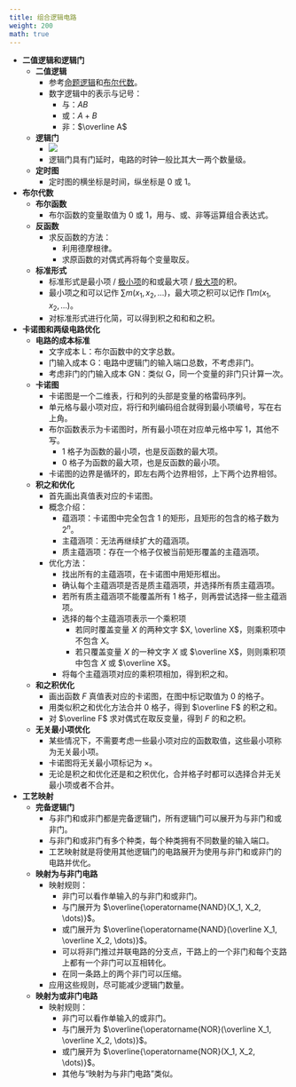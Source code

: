 ```yaml
---
title: 组合逻辑电路
weight: 200
math: true
---
```


- **二值逻辑和逻辑门**
    - **二值逻辑**
        - 参考[命题逻辑](/notes/docs/mathematics/discrete-mathematics/proposition-logic)和[布尔代数](/notes/docs/mathematics/discrete-mathematics/lattice#l7cahh)。
        - 数字逻辑中的表示与记号：
            - 与：$AB$
            - 或：$A+B$
            - 非：$\overline A$
    - **逻辑门**
        - ![](/images/by-name/combinational-logic-circuit/gates.png)
        - 逻辑门具有门延时，电路的时钟一般比其大一两个数量级。
    - **定时图**
        - 定时图的横坐标是时间，纵坐标是 $0$ 或 $1$。
- **布尔代数**
    - **布尔函数**
        - 布尔函数的变量取值为 $0$ 或 $1$，用与、或、非等运算组合表达式。
    - **反函数**
        - 求反函数的方法：
            - 利用德摩根律。
            - 求原函数的对偶式再将每个变量取反。
    - **标准形式**
        - 标准形式是最小项 / [极小项](/notes/docs/mathematics/discrete-mathematics/proposition-logic-calculation#nh6buf)的和或最大项 / [极大项](/notes/docs/mathematics/discrete-mathematics/proposition-logic-calculation#nh6buf)的积。
        - 最小项之和可以记作 $\sum m(x_1,x_2,\dots)$，最大项之积可以记作 $\prod m(x_1,x_2,\dots)$。
        - 对标准形式进行化简，可以得到积之和和和之积。
- **卡诺图和两级电路优化**
    - **电路的成本标准**
        - 文字成本 L：布尔函数中的文字总数。
        - 门输入成本 G：电路中逻辑门的输入端口总数，不考虑非门。
        - 考虑非门的门输入成本 GN：类似 G，同一个变量的非门只计算一次。
    - **卡诺图**
        - 卡诺图是一个二维表，行和列的头部是变量的格雷码序列。
        - 单元格与最小项对应，将行和列编码组合就得到最小项编号，写在右上角。
        - 布尔函数表示为卡诺图时，所有最小项在对应单元格中写 $1$，其他不写。
            - $1$ 格子为函数的最小项，也是反函数的最大项。
            - $0$ 格子为函数的最大项，也是反函数的最小项。
        - 卡诺图的边界是循环的，即左右两个边界相邻，上下两个边界相邻。
    - **积之和优化**
        - 首先画出真值表对应的卡诺图。
        - 概念介绍：
            - 蕴涵项：卡诺图中完全包含 $1$ 的矩形，且矩形的包含的格子数为 $2^n$。
            - 主蕴涵项：无法再继续扩大的蕴涵项。
            - 质主蕴涵项：存在一个格子仅被当前矩形覆盖的主蕴涵项。
        - 优化方法：
            - 找出所有的主蕴涵项，在卡诺图中用矩形框出。
            - 确认每个主蕴涵项是否是质主蕴涵项，并选择所有质主蕴涵项。
            - 若所有质主蕴涵项不能覆盖所有 $1$ 格子，则再尝试选择一些主蕴涵项。
            - 选择的每个主蕴涵项表示一个乘积项
                - 若同时覆盖变量 $X$ 的两种文字 $X, \overline X$，则乘积项中不包含 $X$。
                - 若只覆盖变量 $X$ 的一种文字 $X$ 或 $\overline X$，则则乘积项中包含 $X$  或 $\overline X$。
            - 将每个主蕴涵项对应的乘积项相加，得到积之和。
    - **和之积优化**
        - 画出函数 $F$ 真值表对应的卡诺图，在图中标记取值为 $0$ 的格子。
        - 用类似积之和优化方法合并 $0$ 格子，得到 $\overline F$ 的积之和。
        - 对 $\overline F$ 求对偶式在取反变量，得到 $F$ 的和之积。
    - **无关最小项优化**
        - 某些情况下，不需要考虑一些最小项对应的函数取值，这些最小项称为无关最小项。
        - 卡诺图将无关最小项标记为 $\times$。
        - 无论是积之和优化还是和之积优化，合并格子时都可以选择合并无关最小项或者不合并。
- **工艺映射**
    - **完备逻辑门**
        - 与非门和或非门都是完备逻辑门，所有逻辑门可以展开为与非门和或非门。
        - 与非门和或非门有多个种类，每个种类拥有不同数量的输入端口。
        - 工艺映射就是将使用其他逻辑门的电路展开为使用与非门和或非门的电路并优化。
    - **映射为与非门电路**
        - 映射规则：
            - 非门可以看作单输入的与非门和或非门。
            - 与门展开为 $\overline{\operatorname{NAND}(X_1, X_2, \dots)}$。
            - 或门展开为 $\overline{\operatorname{NAND}(\overline X_1, \overline X_2, \dots)}$。
            - 可以将非门推过并联电路的分支点，干路上的一个非门和每个支路上都有一个非门可以互相转化。
            - 在同一条路上的两个非门可以压缩。
        - 应用这些规则，尽可能减少逻辑门数量。
    - **映射为或非门电路**
        - 映射规则：
            - 非门可以看作单输入的或非门。
            - 与门展开为 $\overline{\operatorname{NOR}(\overline X_1, \overline X_2, \dots)}$。
            - 或门展开为 $\overline{\operatorname{NOR}(X_1, X_2, \dots)}$。
            - 其他与“映射为与非门电路”类似。
